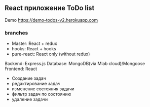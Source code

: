 ## React приложение ToDo list

Demo https://demo-todos-v2.herokuapp.com

### branches

- Master: React + redux
- hooks: React + hooks
- pure-react: React only (without redux)

Backend: Express.js
Database: MongoDB(via Mlab cloud)/Mongoose  
Frontend: React

- Создание задач
- редактирование задач
- изменение состояния задачи
- фильтр задач по состоянию
- удаление задачи
